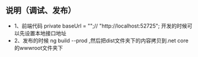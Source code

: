 ## 说明（调试、发布）
- 1、前端代码  private baseUrl = "";// "http://localhost:52725";   开发的时候可以先设置本地接口地址
- 2、发布的时候 ng build --prod ,然后把dist文件夹下的内容拷贝到.net core的wwwroot文件夹下

